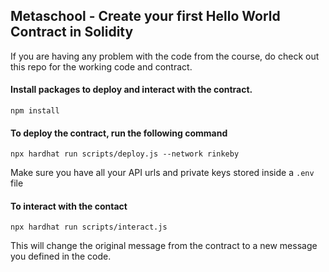 ## Metaschool - Create your first Hello World Contract in Solidity

If you are having any problem with the code from the course, do check out this repo for the working code and contract.

#### Install packages to deploy and interact with the contract.

``` 
npm install 
```

#### To deploy the contract, run the following command

```
npx hardhat run scripts/deploy.js --network rinkeby
```
Make sure you have all your API urls and private keys stored inside a `.env` file

#### To interact with the contact

```
npx hardhat run scripts/interact.js
```

This will change the original message from the contract to a new message you defined in the code.
